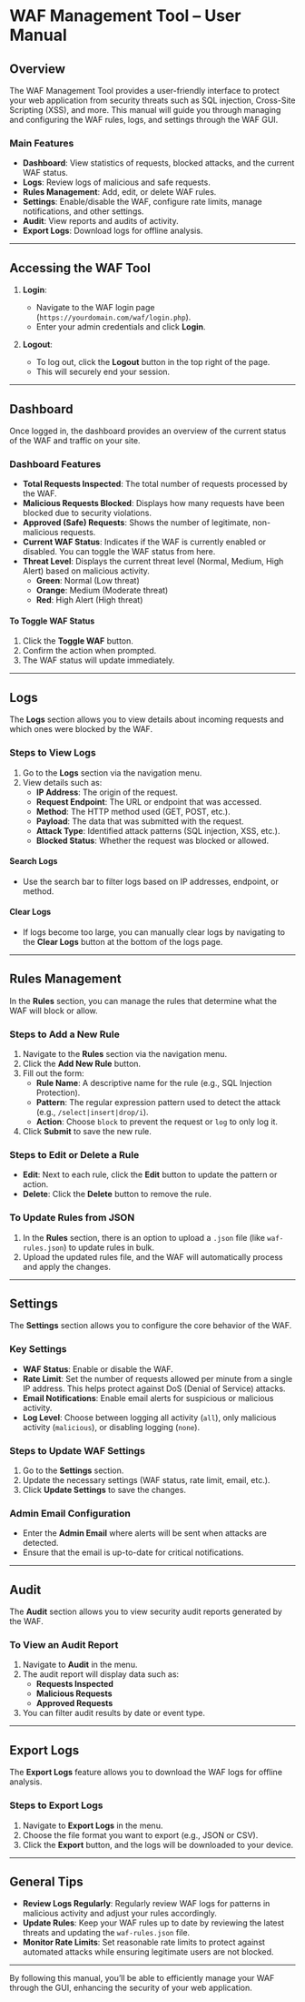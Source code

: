 # WAF Management Tool – User Manual

## Overview

The WAF Management Tool provides a user-friendly interface to protect your web application from security threats such as SQL injection, Cross-Site Scripting (XSS), and more. This manual will guide you through managing and configuring the WAF rules, logs, and settings through the WAF GUI.

### Main Features
- **Dashboard**: View statistics of requests, blocked attacks, and the current WAF status.
- **Logs**: Review logs of malicious and safe requests.
- **Rules Management**: Add, edit, or delete WAF rules.
- **Settings**: Enable/disable the WAF, configure rate limits, manage notifications, and other settings.
- **Audit**: View reports and audits of activity.
- **Export Logs**: Download logs for offline analysis.

---

## Accessing the WAF Tool

1. **Login**:
   - Navigate to the WAF login page (`https://yourdomain.com/waf/login.php`).
   - Enter your admin credentials and click **Login**.
   
2. **Logout**:
   - To log out, click the **Logout** button in the top right of the page.
   - This will securely end your session.

---

## Dashboard

Once logged in, the dashboard provides an overview of the current status of the WAF and traffic on your site.

### Dashboard Features
- **Total Requests Inspected**: The total number of requests processed by the WAF.
- **Malicious Requests Blocked**: Displays how many requests have been blocked due to security violations.
- **Approved (Safe) Requests**: Shows the number of legitimate, non-malicious requests.
- **Current WAF Status**: Indicates if the WAF is currently enabled or disabled. You can toggle the WAF status from here.
- **Threat Level**: Displays the current threat level (Normal, Medium, High Alert) based on malicious activity. 
  - **Green**: Normal (Low threat)
  - **Orange**: Medium (Moderate threat)
  - **Red**: High Alert (High threat)

#### To Toggle WAF Status
1. Click the **Toggle WAF** button.
2. Confirm the action when prompted.
3. The WAF status will update immediately.

---

## Logs

The **Logs** section allows you to view details about incoming requests and which ones were blocked by the WAF.

### Steps to View Logs
1. Go to the **Logs** section via the navigation menu.
2. View details such as:
   - **IP Address**: The origin of the request.
   - **Request Endpoint**: The URL or endpoint that was accessed.
   - **Method**: The HTTP method used (GET, POST, etc.).
   - **Payload**: The data that was submitted with the request.
   - **Attack Type**: Identified attack patterns (SQL injection, XSS, etc.).
   - **Blocked Status**: Whether the request was blocked or allowed.
   
#### Search Logs
- Use the search bar to filter logs based on IP addresses, endpoint, or method.

#### Clear Logs
- If logs become too large, you can manually clear logs by navigating to the **Clear Logs** button at the bottom of the logs page.

---

## Rules Management

In the **Rules** section, you can manage the rules that determine what the WAF will block or allow.

### Steps to Add a New Rule
1. Navigate to the **Rules** section via the navigation menu.
2. Click the **Add New Rule** button.
3. Fill out the form:
   - **Rule Name**: A descriptive name for the rule (e.g., SQL Injection Protection).
   - **Pattern**: The regular expression pattern used to detect the attack (e.g., `/select|insert|drop/i`).
   - **Action**: Choose `block` to prevent the request or `log` to only log it.
4. Click **Submit** to save the new rule.

### Steps to Edit or Delete a Rule
- **Edit**: Next to each rule, click the **Edit** button to update the pattern or action.
- **Delete**: Click the **Delete** button to remove the rule.

### To Update Rules from JSON
1. In the **Rules** section, there is an option to upload a `.json` file (like `waf-rules.json`) to update rules in bulk.
2. Upload the updated rules file, and the WAF will automatically process and apply the changes.

---

## Settings

The **Settings** section allows you to configure the core behavior of the WAF.

### Key Settings
- **WAF Status**: Enable or disable the WAF.
- **Rate Limit**: Set the number of requests allowed per minute from a single IP address. This helps protect against DoS (Denial of Service) attacks.
- **Email Notifications**: Enable email alerts for suspicious or malicious activity.
- **Log Level**: Choose between logging all activity (`all`), only malicious activity (`malicious`), or disabling logging (`none`).

### Steps to Update WAF Settings
1. Go to the **Settings** section.
2. Update the necessary settings (WAF status, rate limit, email, etc.).
3. Click **Update Settings** to save the changes.

### Admin Email Configuration
- Enter the **Admin Email** where alerts will be sent when attacks are detected.
- Ensure that the email is up-to-date for critical notifications.

---

## Audit

The **Audit** section allows you to view security audit reports generated by the WAF.

### To View an Audit Report
1. Navigate to **Audit** in the menu.
2. The audit report will display data such as:
   - **Requests Inspected**
   - **Malicious Requests**
   - **Approved Requests**
3. You can filter audit results by date or event type.

---

## Export Logs

The **Export Logs** feature allows you to download the WAF logs for offline analysis.

### Steps to Export Logs
1. Navigate to **Export Logs** in the menu.
2. Choose the file format you want to export (e.g., JSON or CSV).
3. Click the **Export** button, and the logs will be downloaded to your device.

---

## General Tips
- **Review Logs Regularly**: Regularly review WAF logs for patterns in malicious activity and adjust your rules accordingly.
- **Update Rules**: Keep your WAF rules up to date by reviewing the latest threats and updating the `waf-rules.json` file.
- **Monitor Rate Limits**: Set reasonable rate limits to protect against automated attacks while ensuring legitimate users are not blocked.

---

By following this manual, you’ll be able to efficiently manage your WAF through the GUI, enhancing the security of your web application.

